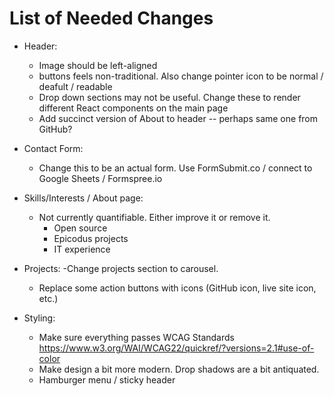 # List of Needed Changes

- Header:
  - Image should be left-aligned
  - buttons feels non-traditional. Also change pointer icon to be normal / deafult / readable
  - Drop down sections may not be useful. Change these to render different React components on the main page
  - Add succinct version of About to header -- perhaps same one from GitHub?

- Contact Form:
  - Change this to be an actual form. Use FormSubmit.co / connect to Google Sheets / Formspree.io

- Skills/Interests / About page:
  - Not currently quantifiable. Either improve it or remove it.
    - Open source
    - Epicodus projects
    - IT experience

- Projects:
  -Change projects section to carousel.
  - Replace some action buttons with icons (GitHub icon, live site icon, etc.)

- Styling:
  - Make sure everything passes WCAG Standards https://www.w3.org/WAI/WCAG22/quickref/?versions=2.1#use-of-color
  - Make design a bit more modern. Drop shadows are a bit antiquated.
  - Hamburger menu / sticky header